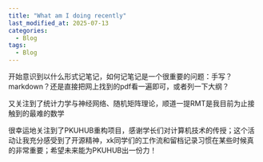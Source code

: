 ```yaml
---
title: "What am I doing recently"
last_modified_at: 2025-07-13
categories:
  - Blog
tags:
  - Blog
---
```


开始意识到以什么形式记笔记，如何记笔记是一个很重要的问题：手写？markdown？还是直接把网上找到的pdf看一遍即可，或者列一下大纲？

又关注到了统计力学与神经网络、随机矩阵理论，顺道一提RMT是我目前为止接触到的最难的数学

很幸运地关注到了PKUHUB重构项目，感谢学长们对计算机技术的传授；这个活动让我充分感受到了开源精神，xk同学们的工作流和留档记录习惯在某些时候真的非常重要；希望未来能为PKUHUB出一份力！